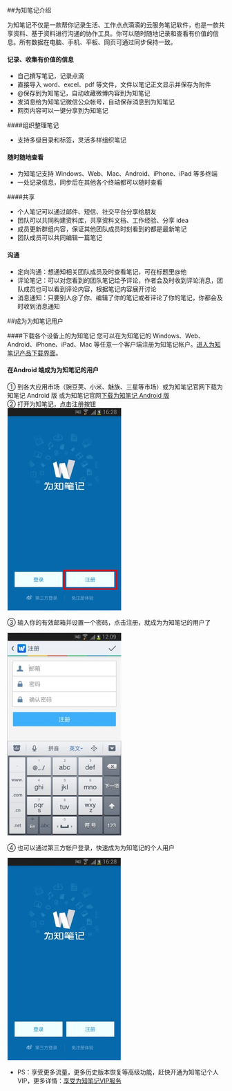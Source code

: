 ##为知笔记介绍

为知笔记不仅是一款帮你记录生活、工作点点滴滴的云服务笔记软件，也是一款共享资料、基于资料进行沟通的协作工具。你可以随时随地记录和查看有价值的信息。所有数据在电脑、手机、平板、网页可通过同步保持一致。



#### 记录、收集有价值的信息

+ 自己撰写笔记，记录点滴
+ 直接导入 word、excel、pdf 等文件，文件以笔记正文显示并保存为附件
+ @保存到为知笔记，自动收藏微博内容到为知笔记
+ 发消息给为知笔记微信公众帐号，自动保存消息到为知笔记
+ 网页内容可以一键分享到为知笔记

####组织整理笔记
+ 支持多级目录和标签，灵活多样组织笔记

#### 随时随地查看


+ 为知笔记支持 Windows、Web、Mac、Android、iPhone、iPad 等多终端
+ 一处记录信息，同步后在其他各个终端都可以随时查看

####共享


+ 个人笔记可以通过邮件、短信、社交平台分享给朋友
+ 团队可以共同构建资料库，共享资料文档、工作经验、分享 idea
+ 成员更新群组内容，保证其他团队成员时刻看到的都是最新笔记
+ 团队成员可以共同编辑一篇笔记

#### 沟通


+ 定向沟通：想通知相关团队成员及时查看笔记，可在标题里@他
+ 评论笔记：可以对您看到的团队笔记给予评论，作者会及时收到评论消息，团队成员也可以看到评论内容，根据笔记内容展开讨论
+ 消息通知：只要别人@了你、编辑了你的笔记或者评论了你的笔记，你都会及时收到消息通知




##成为为知笔记用户

####下载各个设备上的为知笔记
您可以在为知笔记的 Windows、Web、Android、iPhone、iPad、Mac 等任意一个客户端注册为知笔记帐户。[进入为知笔记产品下载界面](http://www.wiz.cn/download.html)。
#### 在Android 端成为为知笔记的用户

① 到各大应用市场（豌豆荚、小米、魅族、三星等市场）或为知笔记官网下载为知笔记 Android 版 或为知笔记官网[下载为知笔记  Android 版](http://misc.wiz.cn/download?product=wiznote&client=android-phone)</br>
② 打开为知笔记，点击注册按钮 </br>
![A1](img\A1.jpg)

③ 输入你的有效邮箱并设置一个密码，点击注册，就成为为知笔记的用户了</br>

![A2](img\A2.jpg)

④ 也可以通过第三方帐户登录，快速成为为知笔记的个人用户

![A3](img\A3.jpg)

+ PS：享受更多流量，更多历史版本恢复等高级功能，赶快开通为知笔记个人VIP，更多详情：[享受为知笔记VIP服务](http://blog.wiz.cn/wiz-vip.html)
